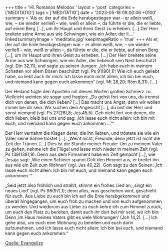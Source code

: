 +++
title = 'Hl. Romanos Melodos  '
layout = 'post'
categories = ['MEDITATIO']
tags = ['MEDITATIO']
date = '2023-05-18 09:00:06 +0100'
summary = 'Als er, der auf die Erde herabgestiegen war – er allein weiß, wie, – sie wieder verließ – wie, weiß er allein –, da führte er die, die er liebte, auf einen Berg […], um ihr Haupt und ihren Geist zu erheben. […] Der Herr breitete seine Arme aus wie Schwingen, wie ein Adler, der li....'
linkedsummaryImage = 'meditatio.jpg'
keepImageRatio = 'true'
+++
Als er, der auf die Erde herabgestiegen war – er allein weiß, wie, – sie wieder verließ – wie, weiß er allein –, da führte er die, die er liebte, auf einen Berg […], um ihr Haupt und ihren Geist zu erheben. […] Der Herr breitete seine Arme aus wie Schwingen, wie ein Adler, der liebevoll sein Nest beschützt (vgl.<!--more--> Dtn 32,11), und sagte zu seinen Jungen: „Ich habe euch in meinem Schatten vor allem Bösen beschützt (vgl. Ps 91(90),1): Wie ich euch geliebt habe, so liebt auch ihr mich. Ich lasse euch nicht allein, ich bin bei euch, und niemand kann gegen euch ankommen“ (vgl. Mt 28,20; Röm 8,31). […]

Der Heiland fügte den Aposteln mit diesen Worten großen Schmerz zu. Vielleicht weinten sie sogar und fragten: „Du gehst fort von uns, du trennst dich von denen, die dich lieben? […] Das macht uns Angst, denn wir wollen immer bei dir sein. Wir suchen dein Angesicht […]; du bist der Herr und sonst niemand (vgl. Ps 27(26),8; Jes 45,5). Geh nicht fort von denen, die dich lieben, bleib bei uns und sag: ‚Ich lasse euch nicht allein: ich bin mit euch, und niemand kann gegen euch ankommen …‘“

Der Herr vernahm die Klagen derer, die ihn liebten, und tröstete sie wie ein Vater seine Söhne tröstet […]: „Weint nicht, Freunde, denn jetzt ist nicht die Zeit der Tränen. […] Dies ist die Stunde meiner Freude: Um zu meinem Vater zu gehen, nehme ich die Flügel und lasse mich nieder in meinem Zelt (vgl. Ps 139(138),9). Denn aus dem Firmament habe ein Zelt gemacht […], wie Jesaja sagt: ‚Wie einen Schleier spannt Gott den Himmel aus, er breitet ihn aus wie ein Zelt zum Wohnen‘ (vgl. Jes 40,22). Gott sagt zu den Seinen: ‚Ich lasse euch nicht allein: Ich bin mit euch, und niemand kann gegen euch ankommen.‘“

„Seid jetzt also fröhlich und strahlt, stimmt ein frohes Lied an, ‚singt ein neues Lied‘ (vgl. Ps 98(97),1); denn alles, was geschehen wird, geschieht für euch. Aus Liebe zu euch bin ich auf die Erde herabgekommen und überall hingegangen, um euch froh zu machen und von euch aufgenommen zu werden. Und wiederum aus Liebe zu euch kehre ich zum Himmel zurück, um euch den Platz zu bereiten, damit auch ihr dort bei mir seid, wo ich bin: Denn ‚im Haus meines Vaters gibt es viele Wohnungen‘ (Joh 14,2). […] Ich gehe also, um euch eine Wohnung zu bereiten und euch darin aufzunehmen, und ich lasse euch nicht allein: Ich bin bei euch, und niemand kann gegen euch ankommen.“  

[Quelle: Evangelizo](https://evangeliumtagfuertag.org/DE/gospel)
